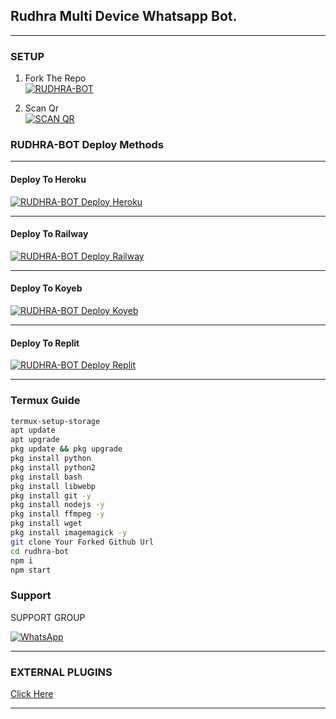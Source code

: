 ## Rudhra Multi Device Whatsapp Bot.

***

### SETUP

1. Fork The Repo
    <br>
<a href="https://github.com/princerudh/rudhra-bot/fork"><img title="RUDHRA-BOT" src="https://img.shields.io/badge/FORK RUDHRA-BOT-h?color=black&style=for-the-badge&logo=stackshare"></a>

2. Scan Qr
    <br>
<a href="https://rudhra-web.koyeb.app/select"><img title="SCAN QR" src="https://img.shields.io/badge/GET SESSION-h?color=black&style=for-the-badge&logo=msi"></a>



### RUDHRA-BOT Deploy Methods

-------

#### Deploy To Heroku 

<a href="https://rudhra-web.koyeb.app/deploy/heroku"><img title="RUDHRA-BOT Deploy Heroku" src="https://img.shields.io/badge/DEPLOY HEROKU-h?color=black&style=for-the-badge&logo=heroku"></a>


---
#### Deploy To Railway

<a href="https://rudhra-web.koyeb.app/info/deploy/railway"><img title="RUDHRA-BOT Deploy Railway" src="https://img.shields.io/badge/DEPLOY RAILWAY-h?color=black&style=for-the-badge&logo=Railway"></a>


---
#### Deploy To Koyeb

<a href="https://rudhra-web.koyeb.app/info/deploy/koyeb"><img title="RUDHRA-BOT Deploy Koyeb" src="https://img.shields.io/badge/DEPLOY KOYEB-h?color=black&style=for-the-badge&logo=koyeb"></a>

---
#### Deploy To Replit

<a href="https://replit.com/github/princerudh/rudhra-bot"><img title="RUDHRA-BOT Deploy Replit" src="https://img.shields.io/badge/DEPLOY REPLIT-h?color=black&style=for-the-badge&logo=Replit"></a>

---
 ### Termux Guide

 ```bash
termux-setup-storage
apt update
apt upgrade
pkg update && pkg upgrade
pkg install python
pkg install python2
pkg install bash
pkg install libwebp
pkg install git -y
pkg install nodejs -y 
pkg install ffmpeg -y 
pkg install wget
pkg install imagemagick -y
git clone Your Forked Github Url
cd rudhra-bot
npm i
npm start
```
 
 ### Support

SUPPORT GROUP

<a href="https://chat.whatsapp.com/WuK677vB1kxXbV8m5II"><img alt="WhatsApp" src="https://camo.githubusercontent.com/2157131829ac512183ee8f8b6c6f803688a4cc66a2e686602844e80478401a7c/68747470733a2f2f696d672e736869656c64732e696f2f62616467652f4a6f696e2047726f75702d3235443336363f7374796c653d666f722d7468652d6261646765266c6f676f3d7768617473617070266c6f676f436f6c6f723d7768697465"/></a>

---
### EXTERNAL PLUGINS

[Click Here](https://rudhra-web.koyeb.app/plugins/list)

---
